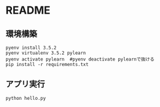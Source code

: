 # README

## 環境構築
```
pyenv install 3.5.2
pyenv virtualenv 3.5.2 pylearn
pyenv activate pylearn  #pyenv deactivate pylearnで抜ける
pip install -r requirements.txt
```

## アプリ実行
```
python hello.py
```
